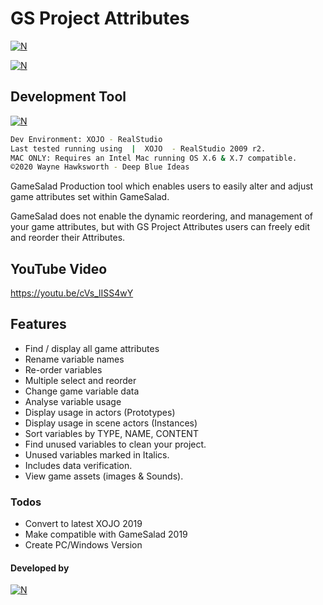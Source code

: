 
# GS Project Attributes
[![N](https://www.deepblueideas.com/dbiNew2/wp-content/uploads/2015/08/bar_Attributes.jpg)](https://www.deepblueideas.com/product/gs-project-attributes/)

[![N](https://www.deepblueideas.com/dbiNew2/wp-content/uploads/2015/08/head_ProjectAttributes.jpg)](https://www.deepblueideas.com/product/gs-project-attributes/)

## Development Tool
[![N](https://xojo.com/assets/img/logo.png)](https://xojo.com)
```sh
Dev Environment: XOJO - RealStudio
Last tested running using  |  XOJO  - RealStudio 2009 r2.
MAC ONLY: Requires an Intel Mac running OS X.6 & X.7 compatible.
©2020 Wayne Hawksworth - Deep Blue Ideas
```
GameSalad Production tool which enables users to easily alter and adjust game attributes set within GameSalad.

GameSalad does not enable the dynamic reordering, and management of your game attributes, but with GS Project Attributes users can freely edit and reorder their Attributes.

## YouTube Video
https://youtu.be/cVs_lISS4wY

## Features
-   Find / display all game attributes
-   Rename variable names
-   Re-order variables
-   Multiple select and reorder
-   Change game variable data
-   Analyse variable usage
-   Display usage in actors (Prototypes)
-   Display usage in scene actors (Instances)
-   Sort variables by TYPE, NAME, CONTENT
-   Find unused variables to clean your project.
-   Unused variables marked in Italics.
-   Includes data verification.
-   View game assets (images & Sounds).

### Todos
 - Convert to latest XOJO 2019
 - Make compatible with GameSalad 2019
 - Create PC/Windows Version

#### Developed by
[![N](https://www.deepblueideas.com/dbiNew2/wp-content/uploads/2014/09/web_logo_5.png)](https://www.deepblueideas.com)
